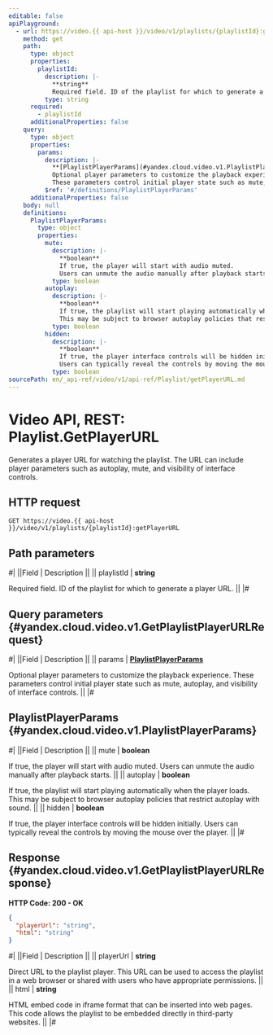 ```yaml
---
editable: false
apiPlayground:
  - url: https://video.{{ api-host }}/video/v1/playlists/{playlistId}:getPlayerURL
    method: get
    path:
      type: object
      properties:
        playlistId:
          description: |-
            **string**
            Required field. ID of the playlist for which to generate a player URL.
          type: string
      required:
        - playlistId
      additionalProperties: false
    query:
      type: object
      properties:
        params:
          description: |-
            **[PlaylistPlayerParams](#yandex.cloud.video.v1.PlaylistPlayerParams)**
            Optional player parameters to customize the playback experience.
            These parameters control initial player state such as mute, autoplay, and visibility of interface controls.
          $ref: '#/definitions/PlaylistPlayerParams'
      additionalProperties: false
    body: null
    definitions:
      PlaylistPlayerParams:
        type: object
        properties:
          mute:
            description: |-
              **boolean**
              If true, the player will start with audio muted.
              Users can unmute the audio manually after playback starts.
            type: boolean
          autoplay:
            description: |-
              **boolean**
              If true, the playlist will start playing automatically when the player loads.
              This may be subject to browser autoplay policies that restrict autoplay with sound.
            type: boolean
          hidden:
            description: |-
              **boolean**
              If true, the player interface controls will be hidden initially.
              Users can typically reveal the controls by moving the mouse over the player.
            type: boolean
sourcePath: en/_api-ref/video/v1/api-ref/Playlist/getPlayerURL.md
---
```


# Video API, REST: Playlist.GetPlayerURL

Generates a player URL for watching the playlist.
The URL can include player parameters such as autoplay, mute, and visibility of interface controls.

## HTTP request

```
GET https://video.{{ api-host }}/video/v1/playlists/{playlistId}:getPlayerURL
```

## Path parameters

#|
||Field | Description ||
|| playlistId | **string**

Required field. ID of the playlist for which to generate a player URL. ||
|#

## Query parameters {#yandex.cloud.video.v1.GetPlaylistPlayerURLRequest}

#|
||Field | Description ||
|| params | **[PlaylistPlayerParams](#yandex.cloud.video.v1.PlaylistPlayerParams)**

Optional player parameters to customize the playback experience.
These parameters control initial player state such as mute, autoplay, and visibility of interface controls. ||
|#

## PlaylistPlayerParams {#yandex.cloud.video.v1.PlaylistPlayerParams}

#|
||Field | Description ||
|| mute | **boolean**

If true, the player will start with audio muted.
Users can unmute the audio manually after playback starts. ||
|| autoplay | **boolean**

If true, the playlist will start playing automatically when the player loads.
This may be subject to browser autoplay policies that restrict autoplay with sound. ||
|| hidden | **boolean**

If true, the player interface controls will be hidden initially.
Users can typically reveal the controls by moving the mouse over the player. ||
|#

## Response {#yandex.cloud.video.v1.GetPlaylistPlayerURLResponse}

**HTTP Code: 200 - OK**

```json
{
  "playerUrl": "string",
  "html": "string"
}
```

#|
||Field | Description ||
|| playerUrl | **string**

Direct URL to the playlist player.
This URL can be used to access the playlist in a web browser
or shared with users who have appropriate permissions. ||
|| html | **string**

HTML embed code in iframe format that can be inserted into web pages.
This code allows the playlist to be embedded directly in third-party websites. ||
|#